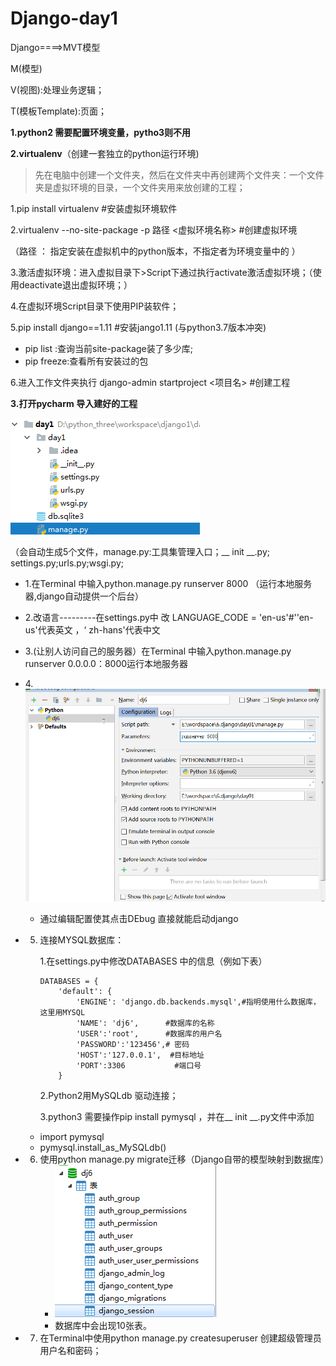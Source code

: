 # Django-day1



Django====>MVT模型

M(模型)

V(视图):处理业务逻辑；

T(模板Template):页面；

**1.python2 需要配置环境变量，pytho3则不用**

**2.virtualenv**（创建一套独立的python运行环境)

> 先在电脑中创建一个文件夹，然后在文件夹中再创建两个文件夹：一个文件夹是虚拟环境的目录，一个文件夹用来放创建的工程；

1.pip install virtualenv #安装虚拟环境软件

2.virtualenv --no-site-package -p 路径 <虚拟环境名称> #创建虚拟环境

 （路径 ： 指定安装在虚拟机中的python版本，不指定者为环境变量中的 ）

3.激活虚拟环境：进入虚拟目录下>Script下通过执行activate激活虚拟环境；（使用deactivate退出虚拟环境；）

4.在虚拟环境Script目录下使用PIP装软件；

5.pip install django==1.11 #安装jango1.11  (与python3.7版本冲突)

* pip list :查询当前site-package装了多少库;
* pip freeze:查看所有安装过的包 

6.进入工作文件夹执行   django-admin startproject <项目名>  #创建工程



**3.打开pycharm 导入建好的工程**

![1540201308649](img/1540201308649.png)

（会自动生成5个文件，manage.py:工具集管理入口；__ init __.py; settings.py;urls.py;wsgi.py;

* 1.在Terminal 中输入python.manage.py runserver 8000  （运行本地服务器,django自动提供一个后台）

* 2.改语言---------在settings.py中 改 LANGUAGE_CODE = 'en-us'#''en-us'代表英文 ，‘ zh-hans'代表中文

* 3.(让别人访问自己的服务器）在Terminal 中输入python.manage.py runserver 0.0.0.0：8000运行本地服务器

* 4.![1540194640470](img/1540194640470.png)

  * 通过编辑配置使其点击DEbug 直接就能启动django

  

* 5. 连接MYSQL数据库：

     1.在settings.py中修改DATABASES 中的信息（例如下表）

     ```
     DATABASES = {
         'default': {
             'ENGINE': 'django.db.backends.mysql',#指明使用什么数据库，这里用MYSQL
             'NAME': 'dj6',      #数据库的名称
             'USER':'root',      #数据库的用户名 
             'PASSWORD':'123456',# 密码
             'HOST':'127.0.0.1',  #目标地址
             'PORT':3306           #端口号
         }
     ```

     2.Python2用MySQLdb 驱动连接；

     3.python3 需要操作pip install  pymysql ，并在__ init __.py文件中添加

   * import pymysql  
   * pymysql.install_as_MySQLdb()

* 6. 使用python manage.py migrate迁移（Django自带的模型映射到数据库）
      * ![1540200424589](img/1540200424589.png)
      * 数据库中会出现10张表。

* 7. 在Terminal中使用python manage.py createsuperuser 创建超级管理员用户名和密码；

      













